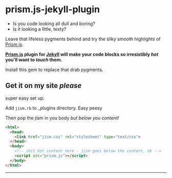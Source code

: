 prism.js-jekyll-plugin
======================

- Is you code looking all dull and boring? 
- Is it looking a little, texty?

Leave that lifeless pygments behind and try the silky smooth highlights of [Prism.js](http://prismjs.com/).


**[Prism.js](http://prismjs.com/) plugin for [Jekyll](http://jekyllrb.com) will make your code blocks so irresistibly *hot* you'll want to *touch* them.**

Install this gem to replace that drab pygments. 


## Get it on my site *please*

super easy set up. 

Add `jism.rb` to _plugins directory. Easy peesy

Then pop the jism in you body *but below you content!*


``` html
<html>
  <head>
    <link href="jism.css" rel="stylesheet" type="text/css">
  </head>
  <body>
    <!-- shit hot content here - jism goes below the content, ok -->
    <script src="prism.js"></script>
  </body>
</html>
```

---



